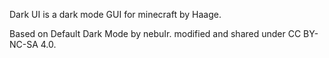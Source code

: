 Dark UI is a dark mode GUI for minecraft by Haage.

Based on Default Dark Mode by nebuIr.
modified and shared under CC BY-NC-SA 4.0.
